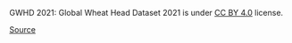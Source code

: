 GWHD 2021: Global Wheat Head Dataset 2021 is under [CC BY 4.0](https://creativecommons.org/licenses/by/4.0) license.

[Source](https://zenodo.org/record/5092309#.ZGJAAHbMIuV)